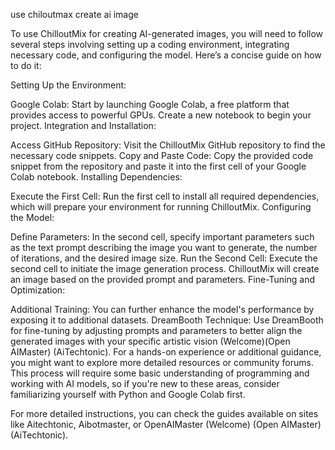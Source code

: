 use chiloutmax create ai image

To use ChilloutMix for creating AI-generated images, you will need to follow several steps involving setting up a coding environment, integrating necessary code, and configuring the model. Here’s a concise guide on how to do it:

Setting Up the Environment:

Google Colab: Start by launching Google Colab, a free platform that provides access to powerful GPUs. Create a new notebook to begin your project.
Integration and Installation:

Access GitHub Repository: Visit the ChilloutMix GitHub repository to find the necessary code snippets.
Copy and Paste Code: Copy the provided code snippet from the repository and paste it into the first cell of your Google Colab notebook.
Installing Dependencies:

Execute the First Cell: Run the first cell to install all required dependencies, which will prepare your environment for running ChilloutMix.
Configuring the Model:

Define Parameters: In the second cell, specify important parameters such as the text prompt describing the image you want to generate, the number of iterations, and the desired image size.
Run the Second Cell: Execute the second cell to initiate the image generation process. ChilloutMix will create an image based on the provided prompt and parameters.
Fine-Tuning and Optimization:

Additional Training: You can further enhance the model's performance by exposing it to additional datasets.
DreamBooth Technique: Use DreamBooth for fine-tuning by adjusting prompts and parameters to better align the generated images with your specific artistic vision​ (Welcome)​​ (Open AIMaster)​​ (AiTechtonic)​.
For a hands-on experience or additional guidance, you might want to explore more detailed resources or community forums. This process will require some basic understanding of programming and working with AI models, so if you're new to these areas, consider familiarizing yourself with Python and Google Colab first.

For more detailed instructions, you can check the guides available on sites like Aitechtonic, Aibotmaster, or OpenAIMaster​ (Welcome)​​ (Open AIMaster)​​ (AiTechtonic)​.

